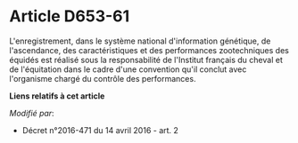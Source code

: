 # Article D653-61

L'enregistrement, dans le système national d'information génétique, de l'ascendance, des caractéristiques et des performances
zootechniques des équidés est réalisé sous la responsabilité de l'Institut français du cheval et de l'équitation dans le
cadre d'une convention qu'il conclut avec l'organisme chargé du contrôle des performances.

**Liens relatifs à cet article**

_Modifié par_:

  - Décret n°2016-471 du 14 avril 2016 - art. 2
